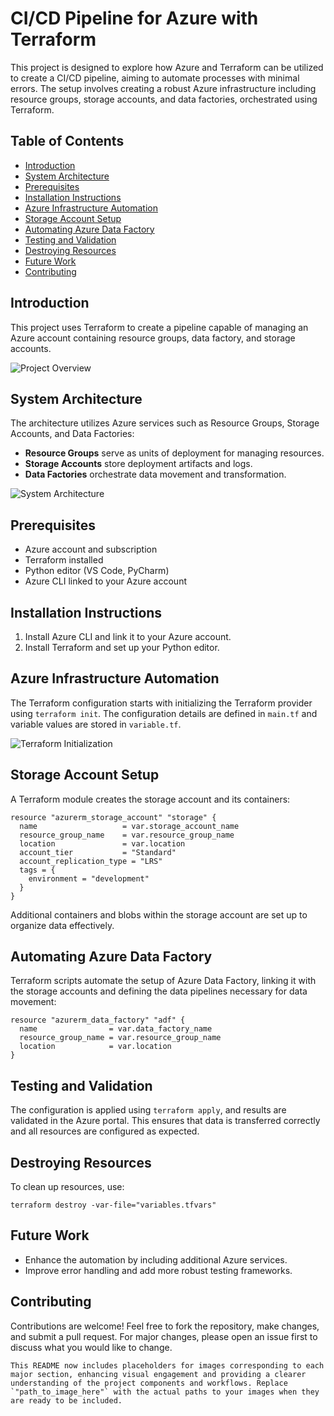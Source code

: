 # CI/CD Pipeline for Azure with Terraform

This project is designed to explore how Azure and Terraform can be utilized to create a CI/CD pipeline, aiming to automate processes with minimal errors. The setup involves creating a robust Azure infrastructure including resource groups, storage accounts, and data factories, orchestrated using Terraform.

## Table of Contents

- [Introduction](#introduction)
- [System Architecture](#system-architecture)
- [Prerequisites](#prerequisites)
- [Installation Instructions](#installation-instructions)
- [Azure Infrastructure Automation](#azure-infrastructure-automation)
- [Storage Account Setup](#storage-account-setup)
- [Automating Azure Data Factory](#automating-azure-data-factory)
- [Testing and Validation](#testing-and-validation)
- [Destroying Resources](#destroying-resources)
- [Future Work](#future-work)
- [Contributing](#contributing)

## Introduction

This project uses Terraform to create a pipeline capable of managing an Azure account containing resource groups, data factory, and storage accounts.

![Project Overview](path_to_image_here)

## System Architecture

The architecture utilizes Azure services such as Resource Groups, Storage Accounts, and Data Factories:
- **Resource Groups** serve as units of deployment for managing resources.
- **Storage Accounts** store deployment artifacts and logs.
- **Data Factories** orchestrate data movement and transformation.

![System Architecture](path_to_image_here)

## Prerequisites

- Azure account and subscription
- Terraform installed
- Python editor (VS Code, PyCharm)
- Azure CLI linked to your Azure account

## Installation Instructions

1. Install Azure CLI and link it to your Azure account.
2. Install Terraform and set up your Python editor.

## Azure Infrastructure Automation

The Terraform configuration starts with initializing the Terraform provider using `terraform init`. The configuration details are defined in `main.tf` and variable values are stored in `variable.tf`.

![Terraform Initialization](path_to_image_here)

## Storage Account Setup

A Terraform module creates the storage account and its containers:
```hcl
resource "azurerm_storage_account" "storage" {
  name                   = var.storage_account_name
  resource_group_name    = var.resource_group_name
  location               = var.location
  account_tier           = "Standard"
  account_replication_type = "LRS"
  tags = {
    environment = "development"
  }
}
```
Additional containers and blobs within the storage account are set up to organize data effectively.

## Automating Azure Data Factory
Terraform scripts automate the setup of Azure Data Factory, linking it with the storage accounts and defining the data pipelines necessary for data movement:

```hcl
resource "azurerm_data_factory" "adf" {
  name                = var.data_factory_name
  resource_group_name = var.resource_group_name
  location            = var.location
}
```
## Testing and Validation
The configuration is applied using `terraform apply`, and results are validated in the Azure portal. This ensures that data is transferred correctly and all resources are configured as expected.

## Destroying Resources
To clean up resources, use:

```hcl
terraform destroy -var-file="variables.tfvars"
```

## Future Work
- Enhance the automation by including additional Azure services.
- Improve error handling and add more robust testing frameworks.

## Contributing
Contributions are welcome! Feel free to fork the repository, make changes, and submit a pull request. For major changes, please open an issue first to discuss what you would like to change.

```hcl
This README now includes placeholders for images corresponding to each major section, enhancing visual engagement and providing a clearer understanding of the project components and workflows. Replace `"path_to_image_here"` with the actual paths to your images when they are ready to be included.
```


